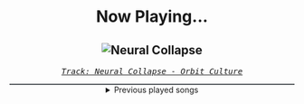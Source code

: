 <div align="center"> 
<h1>Now Playing...</h1>

![Neural Collapse](https://i.scdn.co/image/ab67616d00001e02e82bb235f4c82ba3bbb8ea7d)
--
_<samp><a href="https://open.spotify.com/track/3aBfKpL5m8ONPr1QyVHnZD">Track: Neural Collapse - Orbit Culture</a></samp>_

<div style="border: 1px #4B5054 solid"></div>
<details>
  <summary>
    Previous played songs
  </summary>
  <table>
    <thead>
      <tr>
        <th>
          Artist
        </th>
        <th>
          Song
        </th>
        <th>
          Link
        </th>
      </tr>
    </thead>
    <tbody>
      <tr><td>Orbit Culture</td><td>Neural Collapse</td><td><a href="https://open.spotify.com/track/3aBfKpL5m8ONPr1QyVHnZD">https://open.spotify.com/track/3aBfKpL5m8ONPr1QyVHnZD</a></td></tr><tr><td>Orbit Culture</td><td>The Path I Walk</td><td><a href="https://open.spotify.com/track/5iZeyJrpLH8O9H0kkzel2A">https://open.spotify.com/track/5iZeyJrpLH8O9H0kkzel2A</a></td></tr><tr><td>Orbit Culture</td><td>Hydra</td><td><a href="https://open.spotify.com/track/5pGmChpQHFzKUzWCgY995z">https://open.spotify.com/track/5pGmChpQHFzKUzWCgY995z</a></td></tr><tr><td>Orbit Culture</td><td>Bloodhound</td><td><a href="https://open.spotify.com/track/5ITUTmWTYZX7yAXqElVMrN">https://open.spotify.com/track/5ITUTmWTYZX7yAXqElVMrN</a></td></tr><tr><td>Orbit Culture</td><td>Inside the Waves</td><td><a href="https://open.spotify.com/track/1RzH8aABCgJR8JL7Sdsmnm">https://open.spotify.com/track/1RzH8aABCgJR8JL7Sdsmnm</a></td></tr><tr><td>Orbit Culture</td><td>Nerve</td><td><a href="https://open.spotify.com/track/5dosX3c1WnxqgqbZpBNdkL">https://open.spotify.com/track/5dosX3c1WnxqgqbZpBNdkL</a></td></tr><tr><td>Orbit Culture</td><td>Nerve</td><td><a href="https://open.spotify.com/track/5dosX3c1WnxqgqbZpBNdkL">https://open.spotify.com/track/5dosX3c1WnxqgqbZpBNdkL</a></td></tr><tr><td>Orbit Culture</td><td>The Tales of War</td><td><a href="https://open.spotify.com/track/0tuT3OYA95JrfcyZ79X55S">https://open.spotify.com/track/0tuT3OYA95JrfcyZ79X55S</a></td></tr><tr><td>Das Lumpenpack</td><td>Kruppstahl, Baby</td><td><a href="https://open.spotify.com/track/7hs6nMwfEx2v0B8Rcn89PC">https://open.spotify.com/track/7hs6nMwfEx2v0B8Rcn89PC</a></td></tr><tr><td>Dayseeker</td><td>Crawl Back To My Coffin</td><td><a href="https://open.spotify.com/track/7rhDDCVryx9frLUnXSgrZ5">https://open.spotify.com/track/7rhDDCVryx9frLUnXSgrZ5</a></td></tr><tr><td>Dayseeker</td><td>The Living Dead</td><td><a href="https://open.spotify.com/track/4ovLkKaaXBxgobis0csgDX">https://open.spotify.com/track/4ovLkKaaXBxgobis0csgDX</a></td></tr><tr><td>Dayseeker</td><td>Bloodlust</td><td><a href="https://open.spotify.com/track/5j5Fwl2oBvieAP9InfNwks">https://open.spotify.com/track/5j5Fwl2oBvieAP9InfNwks</a></td></tr><tr><td>Dayseeker</td><td>Pale Moonlight</td><td><a href="https://open.spotify.com/track/0CPaMCUD85j07HZQi8sWXd">https://open.spotify.com/track/0CPaMCUD85j07HZQi8sWXd</a></td></tr><tr><td>Dayseeker</td><td>Nocturnal Remedy</td><td><a href="https://open.spotify.com/track/7fB9lW2TxdjQramUptFoHi">https://open.spotify.com/track/7fB9lW2TxdjQramUptFoHi</a></td></tr><tr><td>Dayseeker</td><td>Creature In The Black Night</td><td><a href="https://open.spotify.com/track/3yRDf2nsSfYGidmUCtWKr7">https://open.spotify.com/track/3yRDf2nsSfYGidmUCtWKr7</a></td></tr><tr><td>Dayseeker</td><td>Meet The Reaper</td><td><a href="https://open.spotify.com/track/5xRIhJCh0WExcuxxuV4I7G">https://open.spotify.com/track/5xRIhJCh0WExcuxxuV4I7G</a></td></tr><tr><td>Dayseeker</td><td>Soulburn</td><td><a href="https://open.spotify.com/track/4O0B7QdQ03X6gTwDWdWce3">https://open.spotify.com/track/4O0B7QdQ03X6gTwDWdWce3</a></td></tr><tr><td>Dayseeker</td><td>Shapeshift</td><td><a href="https://open.spotify.com/track/6v7lSNg4DnQHSHacDr6gT6">https://open.spotify.com/track/6v7lSNg4DnQHSHacDr6gT6</a></td></tr><tr><td>Dayseeker</td><td>Cemetery Blues</td><td><a href="https://open.spotify.com/track/6LzFqnnhNxPcW2UasIpK1t">https://open.spotify.com/track/6LzFqnnhNxPcW2UasIpK1t</a></td></tr><tr><td>Dayseeker</td><td>Forgotten Ghost</td><td><a href="https://open.spotify.com/track/23Stuqf3fXlxhWvuKOXXp3">https://open.spotify.com/track/23Stuqf3fXlxhWvuKOXXp3</a></td></tr>
    </tbody>
  </table>
</details>

</div>
